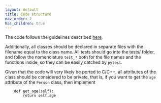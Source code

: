 ```yaml
---
layout: default
title: Code structure
nav_order: 2
has_children: true
---
```


The code follows the guidelines described [here](https://yt-project.org/doc/developing/developing.html#code-style-guide).

Additionally, all classes should be declared in separate files with the filename equal to the class name. All tests should go into the tests/ folder, and follow the nomenclature ``test_*`` both for the file names and the functions inside, so they can be easily catched by ``pytest``. 

Given that the code will very likely be ported to C/C++, all attributes of the class should be considered to be private, that is, if you want to get the ``age`` attribute of the ``Person`` class, then implement 

```
    def get_age(self):
        return self.age
```
